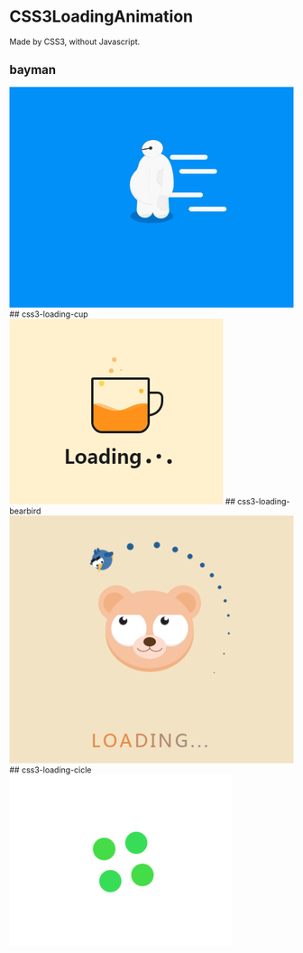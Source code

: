 # CSS3LoadingAnimation
Made by CSS3, without Javascript.
## bayman
<img src="https://github.com/Mankii/CSS3LoadingAnimation/blob/master/bayman/effect.gif?raw=true">
## css3-loading-cup
<img src="https://github.com/Mankii/CSS3LoadingAnimation/blob/master/css3-loading-cup/effect.png?raw=true">
## css3-loading-bearbird
<img src="https://github.com/Mankii/CSS3LoadingAnimation/blob/master/css3-loading-bearbird/effect.png?raw=true">
## css3-loading-cicle
<img src="https://github.com/Mankii/CSS3LoadingAnimation/blob/master/css3-loading-cicle/effect.png?raw=true">
